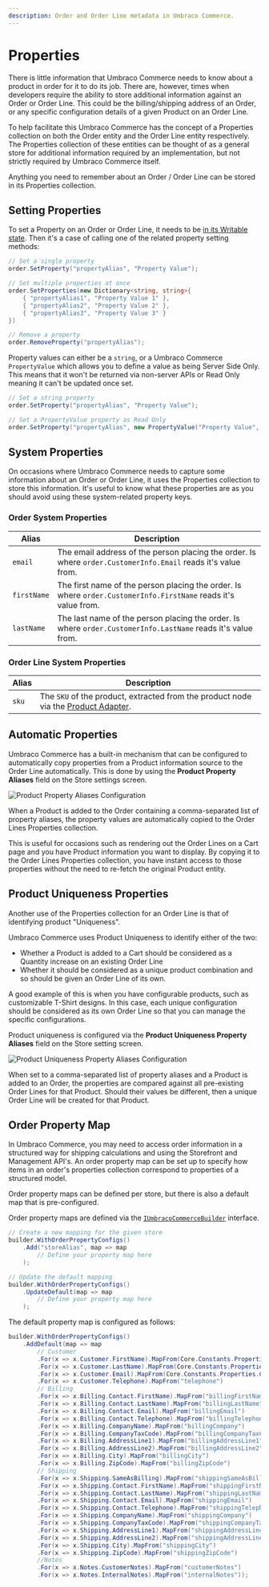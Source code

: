 ```yaml
---
description: Order and Order Line metadata in Umbraco Commerce.
---
```


# Properties

There is little information that Umbraco Commerce needs to know about a product in order for it to do its job. There are, however, times when developers require the ability to store additional information against an Order or Order Line. This could be the billing/shipping address of an Order, or any specific configuration details of a given Product on an Order Line.

To help facilitate this Umbraco Commerce has the concept of a Properties collection on both the Order entity and the Order Line entity respectively. The Properties collection of these entities can be thought of as a general store for additional information required by an implementation, but not strictly required by Umbraco Commerce itself.

Anything you need to remember about an Order / Order Line can be stored in its Properties collection.

## Setting Properties

To set a Property on an Order or Order Line, it needs to be [in its Writable state](readonly-and-writable-entities.md#converting-a-readonly-entity-into-a-writable-entity). Then it's a case of calling one of the related property setting methods:

```csharp
// Set a single property
order.SetProperty("propertyAlias", "Property Value");

// Set multiple properties at once
order.SetProperties(new Dictionary<string, string>{
    { "propertyAlias1", "Property Value 1" },
    { "propertyAlias2", "Property Value 2" },
    { "propertyAlias3", "Property Value 3" }
})

// Remove a property
order.RemoveProperty("propertyAlias");

```

Property values can either be a `string`, or a Umbraco Commerce `PropertyValue` which allows you to define a value as being Server Side Only. This means that it won't be returned via non-server APIs or Read Only meaning it can't be updated once set.

```csharp
// Set a string property
order.SetProperty("propertyAlias", "Property Value");

// Set a PropertyValue property as Read Only
order.SetProperty("propertyAlias", new PropertyValue("Property Value", isReadOnly: true));
```

## System Properties

On occasions where Umbraco Commerce needs to capture some information about an Order or Order Line, it uses the Properties collection to store this information. It's useful to know what these properties are as you should avoid using these system-related property keys.

### Order System Properties

| Alias       | Description                                                                                                    |
| ----------- | -------------------------------------------------------------------------------------------------------------- |
| `email`     | The email address of the person placing the order. Is where `order.CustomerInfo.Email` reads it's value from.  |
| `firstName` | The first name of the person placing the order. Is where `order.CustomerInfo.FirstName` reads it's value from. |
| `lastName`  | The last name of the person placing the order. Is where `order.CustomerInfo.LastName` reads it's value from.   |

### Order Line System Properties

| Alias | Description                                                                                               |
| ----- | --------------------------------------------------------------------------------------------------------- |
| `sku` | The `SKU` of the product, extracted from the product node via the [Product Adapter](product-adapters.md). |

## Automatic Properties

Umbraco Commerce has a built-in mechanism that can be configured to automatically copy properties from a Product information source to the Order Line automatically. This is done by using the **Product Property Aliases** field on the Store settings screen.

![Product Property Aliases Configuration](../media/product\_property\_aliases.png)

When a Product is added to the Order containing a comma-separated list of property aliases, the property values are automatically copied to the Order Lines Properties collection.

This is useful for occasions such as rendering out the Order Lines on a Cart page and you have Product information you want to display. By copying it to the Order Lines Properties collection, you have instant access to those properties without the need to re-fetch the original Product entity.

## Product Uniqueness Properties

Another use of the Properties collection for an Order Line is that of identifying product "Uniqueness".

Umbraco Commerce uses Product Uniqueness to identify either of the two:

* Whether a Product is added to a Cart should be considered as a Quantity increase on an existing Order Line
* Whether it should be considered as a unique product combination and so should be given an Order Line of its own.

A good example of this is when you have configurable products, such as customizable T-Shirt designs. In this case, each unique configuration should be considered as its own Order Line so that you can manage the specific configurations.

Product uniqueness is configured via the **Product Uniqueness Property Aliases** field on the Store setting screen.

![Product Uniqueness Property Aliases Configuration](../media/product\_uniqueness\_property\_aliases.png)

When set to a comma-separated list of property aliases and a Product is added to an Order, the properties are compared against all pre-existing Order Lines for that Product. Should their values be different, then a unique Order Line will be created for that Product.

## Order Property Map

In Umbraco Commerce, you may need to access order information in a structured way for shipping calculations and using the Storefront and Management API's. An order property map can be set up to specify how items in an order's properties collection correspond to properties of a structured model.

Order property maps can be defined per store, but there is also a default map that is pre-configured.

Order property maps are defined via the [`IUmbracoCommerceBuilder`](./umbraco-commerce-builder.md) interface.

```csharp
// Create a new mapping for the given store
builder.WithOrderPropertyConfigs()
    .Add("storeAlias", map => map
        // Define your property map here
    );

// Update the default mapping
builder.WithOrderPropertyConfigs()
    .UpdateDefault(map => map
        // Define your property map here
    );
```

The default property map is configured as follows:

```csharp
builder.WithOrderPropertyConfigs()
    .AddDefault(map => map
        // Customer
        .For(x => x.Customer.FirstName).MapFrom(Core.Constants.Properties.Customer.FirstNamePropertyAlias)
        .For(x => x.Customer.LastName).MapFrom(Core.Constants.Properties.Customer.LastNamePropertyAlias)
        .For(x => x.Customer.Email).MapFrom(Core.Constants.Properties.Customer.EmailPropertyAlias)
        .For(x => x.Customer.Telephone).MapFrom("telephone")
        // Billing
        .For(x => x.Billing.Contact.FirstName).MapFrom("billingFirstName")
        .For(x => x.Billing.Contact.LastName).MapFrom("billingLastName")
        .For(x => x.Billing.Contact.Email).MapFrom("billingEmail")
        .For(x => x.Billing.Contact.Telephone).MapFrom("billingTelephone")
        .For(x => x.Billing.CompanyName).MapFrom("billingCompany")
        .For(x => x.Billing.CompanyTaxCode).MapFrom("billingCompanyTaxCode")
        .For(x => x.Billing.AddressLine1).MapFrom("billingAddressLine1")
        .For(x => x.Billing.AddressLine2).MapFrom("billingAddressLine2")
        .For(x => x.Billing.City).MapFrom("billingCity")
        .For(x => x.Billing.ZipCode).MapFrom("billingZipCode")
        // Shipping
        .For(x => x.Shipping.SameAsBilling).MapFrom("shippingSameAsBilling")
        .For(x => x.Shipping.Contact.FirstName).MapFrom("shippingFirstName")
        .For(x => x.Shipping.Contact.LastName).MapFrom("shippingLastName")
        .For(x => x.Shipping.Contact.Email).MapFrom("shippingEmail")
        .For(x => x.Shipping.Contact.Telephone).MapFrom("shippingTelephone")
        .For(x => x.Shipping.CompanyName).MapFrom("shippingCompany")
        .For(x => x.Shipping.CompanyTaxCode).MapFrom("shippingCompanyTaxCode")
        .For(x => x.Shipping.AddressLine1).MapFrom("shippingAddressLine1")
        .For(x => x.Shipping.AddressLine2).MapFrom("shippingAddressLine2")
        .For(x => x.Shipping.City).MapFrom("shippingCity")
        .For(x => x.Shipping.ZipCode).MapFrom("shippingZipCode")
        //Notes
        .For(x => x.Notes.CustomerNotes).MapFrom("customerNotes")
        .For(x => x.Notes.InternalNotes).MapFrom("internalNotes"));
```